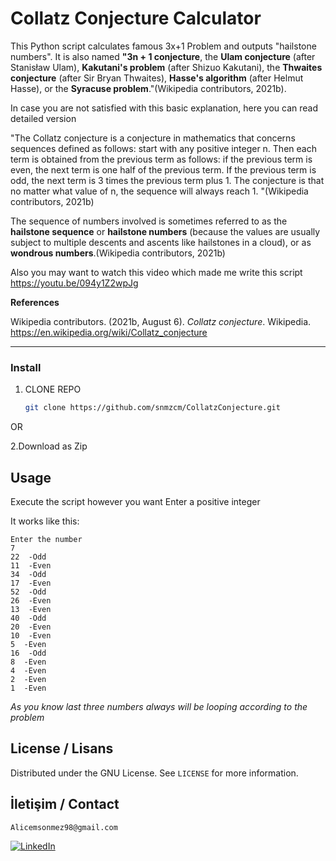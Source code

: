 # Collatz Conjecture Calculator 

This Python script calculates famous 3x+1 Problem and outputs "hailstone numbers".
It is also named **"3n + 1 conjecture**, the **Ulam conjecture** (after Stanisław Ulam), **Kakutani's problem** (after Shizuo Kakutani), the **Thwaites conjecture** (after Sir Bryan Thwaites), **Hasse's algorithm** (after Helmut Hasse), or the **Syracuse problem**."(Wikipedia contributors, 2021b).

In case you are not satisfied with this basic explanation, here you can read detailed version

"The Collatz conjecture is a conjecture in mathematics that concerns sequences defined as follows: start with any positive integer n. Then each term is obtained from the previous term as follows: if the previous term is even, the next term is one half of the previous term. If the previous term is odd, the next term is 3 times the previous term plus 1. The conjecture is that no matter what value of n, the sequence will always reach 1. "(Wikipedia contributors, 2021b)

The sequence of numbers involved is sometimes referred to as the **hailstone sequence** or **hailstone numbers** (because the values are usually subject to multiple descents and ascents like hailstones in a cloud), or as **wondrous numbers**.(Wikipedia contributors, 2021b)

Also you may want to watch this video which made me write this script
https://youtu.be/094y1Z2wpJg

**References**

Wikipedia contributors. (2021b, August 6). *Collatz conjecture*. Wikipedia.
  https://en.wikipedia.org/wiki/Collatz_conjecture
    
___________________________________________________________________________________________________________________________________________________________________

###  Install

1. CLONE REPO
   ```sh
   git clone https://github.com/snmzcm/CollatzConjecture.git
   ```
  OR
  
  2.Download as Zip

##  Usage

Execute the script however you want
Enter a positive integer

It works like this:
```
Enter the number
7
22  -Odd
11  -Even
34  -Odd
17  -Even
52  -Odd
26  -Even
13  -Even
40  -Odd
20  -Even
10  -Even
5  -Even
16  -Odd
8  -Even
4  -Even
2  -Even
1  -Even

```
*As you know last three numbers always will be looping according to the problem*

## License / Lisans

Distributed under the GNU License. See `LICENSE` for more information.

## İletişim / Contact

``` Alicemsonmez98@gmail.com ```

[![LinkedIn][linkedin-shield]][linkedin-url]


[license-shield]: https://img.shields.io/github/license/snmzcm/repo.svg?style=for-the-badge
[license-url]: https://github.com/snmzcm/BasicEncPY/blob/main/LICENSE
[linkedin-shield]: https://img.shields.io/badge/-LinkedIn-black.svg?style=for-the-badge&logo=linkedin&colorB=555
[linkedin-url]: https://www.linkedin.com/in/cem-sönmez-01a58a196/
